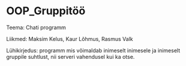 # OOP_Gruppitöö

Teema: Chati programm

Liikmed: Maksim Kelus, Kaur Lõhmus, Rasmus Valk

Lühikirjedus:
programm mis võimaldab inimeselt inimesele ja inimeselt gruppile suhtlust, nii serveri vahendusel kui ka otse.
